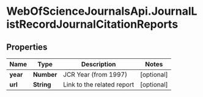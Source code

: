 # WebOfScienceJournalsApi.JournalListRecordJournalCitationReports

## Properties

Name | Type | Description | Notes
------------ | ------------- | ------------- | -------------
**year** | **Number** | JCR Year (from 1997) | [optional] 
**url** | **String** | Link to the related report | [optional] 


